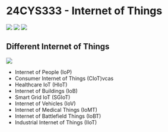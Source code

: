 # 24CYS333 - Internet of Things
![](https://img.shields.io/badge/Batch-22CYS-lightgreen) ![](https://img.shields.io/badge/UG-blue) ![](https://img.shields.io/badge/Subject-IoT-blue)
<br/>

## Different Internet of Things
![](https://img.shields.io/badge/Date-TBD-blue)

- Internet of People (IoP)
- Consumer Internet of Things (CIoT)vcas
- Healthcare IoT (HIoT)
- Internet of Buildings (IoB)
- Smart Grid IoT (SGIoT)
- Internet of Vehicles (IoV)
- Internet of Medical Things (IoMT)
- Internet of Battlefield Things (IoBT)
- Industrial Internet of Things (IIoT)
